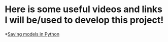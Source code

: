 # Here is some useful videos and links I will be/used to develop this project!
*[Saving models in Python](https://www.kaggle.com/prmohanty/python-how-to-save-and-load-ml-models)
